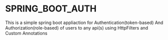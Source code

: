 # SPRING_BOOT_AUTH

This is a simple spring boot appliaction for Authentication(token-based) And Authorization(role-based) of users to any api(s) using HttpFilters and Custom Annotations
